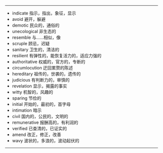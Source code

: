 ---
- indicate  指示，指出，象征，显示
- avoid  避开，躲避
- demotic  民众的，通俗的
- unecological  非生态的
- resemble  与……相似，像
- scruple  顾忌，迟疑
- sanitary  卫生的，清洁的
- resilient  有弹性的，能恢复活力的，适应力强的
- authoritative  权威的，官方的，专断的
- circumlocution  迂回累赘的陈述
- hereditary  祖传的，世袭的，遗传的
- judicious  有判断力的，审慎的
- revelation 显示，揭露的事实
- witty  机智的，风趣的
- sparing  节俭的
- initial  开始的，最初的，首字母
- intimation  暗示
- civil  国内的，公民的，文明的
- remunerative  报酬高的，有利润的
- verified  已查清的，已证实的
- amend  改正，修正，改善
- wavy  波状的，多浪的，波动起伏的
---